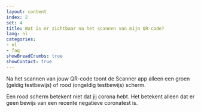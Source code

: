 ```yaml
---
layout: content
index: 2
set: 4
title: Wat is er zichtbaar na het scannen van mijn QR-code?
lang: nl
categories:
- nl
- faq
showBreadCrumbs: true
showContact: true
---
```

Na het scannen van jouw QR-code toont de Scanner app alleen een groen (geldig testbewijs) of rood (ongeldig testbewijs) scherm. 

Een rood scherm betekent niet dat jij corona hebt. Het betekent alleen dat er geen bewijs van een recente negatieve coronatest is.
